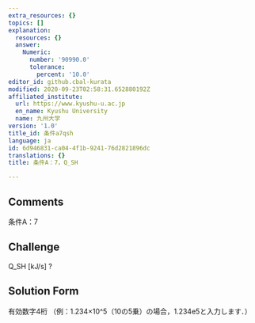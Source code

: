 ```yaml
---
extra_resources: {}
topics: []
explanation:
  resources: {}
  answer:
    Numeric:
      number: '90990.0'
      tolerance:
        percent: '10.0'
editor_id: github.cbal-kurata
modified: 2020-09-23T02:58:31.652880192Z
affiliated_institute:
  url: https://www.kyushu-u.ac.jp
  en_name: Kyushu University
  name: 九州大学
version: '1.0'
title_id: 条件a7qsh
language: ja
id: 6d946831-ca04-4f1b-9241-76d2821896dc
translations: {}
title: 条件A：7，Q_SH

---
```


## Comments
条件A：7

## Challenge
Q_SH [kJ/s] ?

## Solution Form
有効数字4桁
（例：1.234×10^5（10の5乗）の場合，1.234e5と入力します．）




